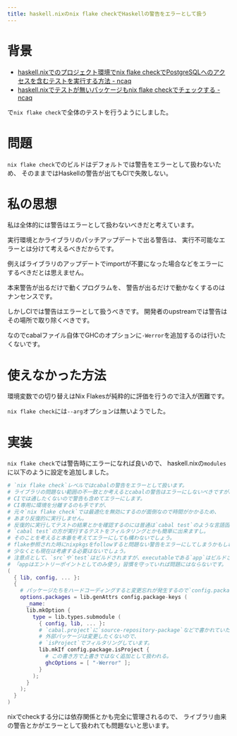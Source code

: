 ```yaml
---
title: haskell.nixのnix flake checkでHaskellの警告をエラーとして扱う
---
```


# 背景

* [haskell.nixでのプロジェクト環境でnix flake checkでPostgreSQLへのアクセスを含むテストを実行する方法 - ncaq](https://www.ncaq.net/2025/07/10/21/54/44/)
* [haskell.nixでテストが無いパッケージもnix flake checkでチェックする - ncaq](https://www.ncaq.net/2025/07/18/12/35/53/)

で`nix flake check`で全体のテストを行うようにしました。

# 問題

`nix flake check`でのビルドはデフォルトでは警告をエラーとして扱わないため、
そのままではHaskellの警告が出てもCIで失敗しない。

# 私の思想

私は全体的には警告はエラーとして扱わないべきだと考えています。

実行環境とかライブラリのパッチアップデートで出る警告は、
実行不可能なエラーとは分けて考えるべきだからです。

例えばライブラリのアップデートでimportが不要になった場合などをエラーにするべきだとは思えません。

本来警告が出るだけで動くプログラムを、
警告が出るだけで動かなくするのはナンセンスです。

しかしCIでは警告はエラーとして扱うべきです。
開発者のupstreamでは警告はその場所で取り除くべきです。

なのでcabalファイル自体でGHCのオプションに`-Werror`を追加するのは行いたくないです。

# 使えなかった方法

環境変数での切り替えはNix Flakesが純粋的に評価を行うので注入が困難です。

`nix flake check`には`--arg`オプションは無いようでした。

# 実装

`nix flake check`では警告時にエラーになれば良いので、
haskell.nixの`modules`に以下のように設定を追加しました。

```nix
# `nix flake check`レベルではcabalの警告をエラーとして扱います。
# ライブラリの問題ない範囲の不一致とか考えるとcabalの警告はエラーにしないべきですが、
# CIでは通したくないので警告も含めてエラーにします。
# CI専用に環境を分離するのも手ですが、
# 元々`nix flake check`では最適化を無効にするのが面倒なので時間がかかるため、
# あまり反復的に実行しません。
# 反復的に実行してテストの結果とかを確認するのには普通は`cabal test`のような言語固有のコマンドを使います。
# `cabal test`の方が実行するテストをフィルタリングとかも簡単に出来ますし。
# そのことを考えると本番を考えてエラーにしても構わないでしょう。
# flake参照された時にnixpkgsをfollowすると問題ない警告をエラーにしてしまうかもしれないのが懸念点ですが、
# 少なくとも現在は考慮する必要はないでしょう。
# 注意点として、`src`や`test`はビルドされますが、executableである`app`はビルドされません。
# 「appはエントリーポイントとしてのみ使う」習慣を守っていれば問題にはならないです。
(
  { lib, config, ... }:
  {
    # パッケージたちをハードコーディングすると変更忘れが発生するので`config.package-keys`で取得。
    options.packages = lib.genAttrs config.package-keys (
      _name:
      lib.mkOption {
        type = lib.types.submodule (
          { config, lib, ... }:
          # `cabal.project`に`source-repository-package`などで書かれていたりする、
          # 外部パッケージは変更したくないので、
          # `isProject`でフィルタリングしています。
          lib.mkIf config.package.isProject {
            # この書き方で上書きではなく追加として扱われる。
            ghcOptions = [ "-Werror" ];
          }
        );
      }
    );
  }
)
```

nixでcheckする分には依存関係とかも完全に管理されるので、
ライブラリ由来の警告とかがエラーとして扱われても問題ないと思います。
